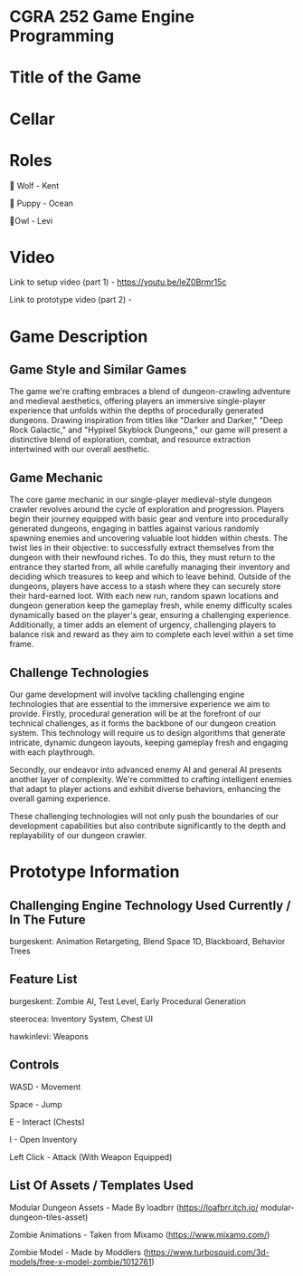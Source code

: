 # CGRA 252 Game Engine Programming

# Title of the Game

# Cellar

# Roles

🐺 Wolf - Kent

🐶 Puppy - Ocean

🦉Owl - Levi

# Video
Link to setup video (part 1) - https://youtu.be/leZ0Brmr15c

Link to prototype video (part 2) - 

# Game Description

## Game Style and Similar Games
The game we're crafting embraces a blend of dungeon-crawling adventure and medieval aesthetics, offering players an immersive single-player experience that unfolds within the depths of procedurally generated dungeons. Drawing inspiration from titles like "Darker and Darker," "Deep Rock Galactic," and "Hypixel Skyblock Dungeons," our game will present a distinctive blend of exploration, combat, and resource extraction intertwined with our overall aesthetic. 

## Game Mechanic
The core game mechanic in our single-player medieval-style dungeon crawler revolves around the cycle of exploration and progression. Players begin their journey equipped with basic gear and venture into procedurally generated dungeons, engaging in battles against various randomly spawning enemies and uncovering valuable loot hidden within chests. The twist lies in their objective: to successfully extract themselves from the dungeon with their newfound riches. To do this, they must return to the entrance they started from, all while carefully managing their inventory and deciding which treasures to keep and which to leave behind. Outside of the dungeons, players have access to a stash where they can securely store their hard-earned loot. With each new run, random spawn locations and dungeon generation keep the gameplay fresh, while enemy difficulty scales dynamically based on the player's gear, ensuring a challenging experience. Additionally, a timer adds an element of urgency, challenging players to balance risk and reward as they aim to complete each level within a set time frame.

## Challenge Technologies
Our game development will involve tackling challenging engine technologies that are essential to the immersive experience we aim to provide. Firstly, procedural generation will be at the forefront of our technical challenges, as it forms the backbone of our dungeon creation system. This technology will require us to design algorithms that generate intricate, dynamic dungeon layouts, keeping gameplay fresh and engaging with each playthrough. 

Secondly, our endeavor into advanced enemy AI and general AI presents another layer of complexity. We're committed to crafting intelligent enemies that adapt to player actions and exhibit diverse behaviors, enhancing the overall gaming experience. 

These challenging technologies will not only push the boundaries of our development capabilities but also contribute significantly to the depth and replayability of our dungeon crawler. 

# Prototype Information

## Challenging Engine Technology Used Currently / In The Future

burgeskent: Animation Retargeting, Blend Space 1D,  Blackboard, Behavior Trees

## Feature List

burgeskent: Zombie AI, Test Level, Early Procedural Generation

steerocea: Inventory System, Chest UI

hawkinlevi: Weapons

## Controls

WASD - Movement

Space - Jump

E - Interact (Chests)

I - Open Inventory

Left Click - Attack (With Weapon Equipped)


## List Of Assets / Templates Used

Modular Dungeon Assets - Made By loadbrr (https://loafbrr.itch.io/
modular-dungeon-tiles-asset)

Zombie Animations - Taken from Mixamo (https://www.mixamo.com/)

Zombie Model - Made by Moddlers (https://www.turbosquid.com/3d-models/free-x-model-zombie/1012761)






